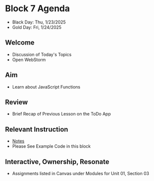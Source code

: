 
# Block 7 Agenda
- Black Day: Thu, 1/23/2025
- Gold Day: Fri, 1/24/2025

## Welcome

- Discussion of Today's Topics
- Open WebStorm

## Aim

- Learn about JavaScript Functions

## Review

- Brief Recap of Previous Lesson on the ToDo App

## Relevant Instruction

- [Notes](Notes.md)
- Please See Example Code in this block

## Interactive, Ownership, Resonate

- Assignments listed in Canvas under Modules for Unit 01, Section 03